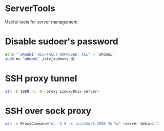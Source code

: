 # ServerTools
Useful tools for server management

# Disable sudoer's password
```sh
echo "`whoami` ALL=(ALL) NOPASSWD: ALL" > `whomai`
sudo mv `whoami` /etc/sudoers.d/
```
# SSH proxy tunnel
```sh
ssh -D 1080 -C -N <proxy Linux/Unix server>
```

# SSH over sock proxy
```sh
ssh -o ProxyCommand="nc -X 5 -x localhost:1080 %h %p" <server behind firewall>
```
